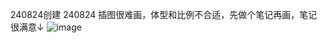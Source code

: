 240824创建
240824 插图很难画，体型和比例不合适，先做个笔记再画，笔记很满意↓
![image](https://github.com/user-attachments/assets/8b35f167-d3af-48c2-a7a5-c48553d042b4)
